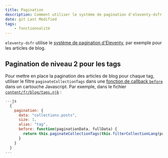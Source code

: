 ```yaml
---
title: Pagination
description: Comment utiliser le système de pagination d'eleventy-dsfr ?
date: git Last Modified
tags:
    - fonctionnalité
---
```


`eleventy-dsfr` utilise le [système de pagination d'Eleventy](https://www.11ty.dev/docs/pagination/), par exemple pour les articles de blog.

## Pagination de niveau 2 pour les tags

Pour mettre en place la pagination des articles de blog pour chaque tag, utiliser le filtre `paginateCollectionTags` dans une [fonction de callback `before`](https://www.11ty.dev/docs/pagination/#the-before-callback) dans un cartouche Javascript.
Par exemple, dans le fichier [`content/fr/blog/tags.njk`](https://github.com/codegouvfr/eleventy-dsfr/tree/main/content/fr/blog/tags.njk) :

```javascript
---js
  {
    pagination: {
      data: "collections.posts",
      size: 1,
      alias: "tag",
      before: function(paginationData, fullData) {
        return this.paginateCollectionTags(this.filterCollectionLang(paginationData, fullData.lang), 6);
      }
    }
  }
---
```
